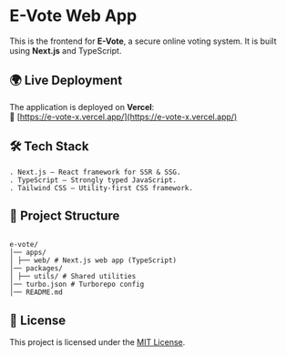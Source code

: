 # E-Vote Web App

This is the frontend for **E-Vote**, a secure online voting system. It is built using **Next.js** and TypeScript.

## 🌍 Live Deployment

The application is deployed on **Vercel**:  
🔗 [https://e-vote-x.vercel.app/](https://e-vote-x.vercel.app/)

## 🛠️ Tech Stack

```
. Next.js – React framework for SSR & SSG.
. TypeScript – Strongly typed JavaScript.
. Tailwind CSS – Utility-first CSS framework.
```

## 📂 Project Structure

```

e-vote/
│── apps/
│ ├── web/ # Next.js web app (TypeScript)
│── packages/
│ ├── utils/ # Shared utilities
│── turbo.json # Turborepo config
│── README.md

```

## 📝 License

This project is licensed under the [MIT License](LICENSE).

```

```

